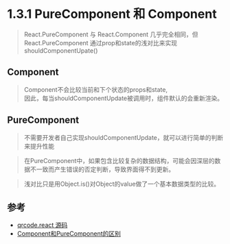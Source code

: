 # 1.3.1 PureComponent 和 Component

>React.PureComponent 与 React.Component 几乎完全相同，但 React.PureComponent 通过prop和state的浅对比来实现 shouldComponentUpate()

## Component

>Component不会比较当前和下个状态的props和state,  
因此，每当shouldComponentUpdate被调用时，组件默认的会重新渲染。




## PureComponent


>不需要开发者自己实现shouldComponentUpdate，就可以进行简单的判断来提升性能


>在PureComponent中，如果包含比较复杂的数据结构，可能会因深层的数据不一致而产生错误的否定判断，导致界面得不到更新。

>浅对比只是用Object.is()对Object的value做了一个基本数据类型的比较。




## 参考
- [qrcode.react 源码](https://github.com/zpao/qrcode.react/blob/master/src/index.js)
- [Component和PureComponent的区别](https://blog.csdn.net/u013003052/article/details/87894262)